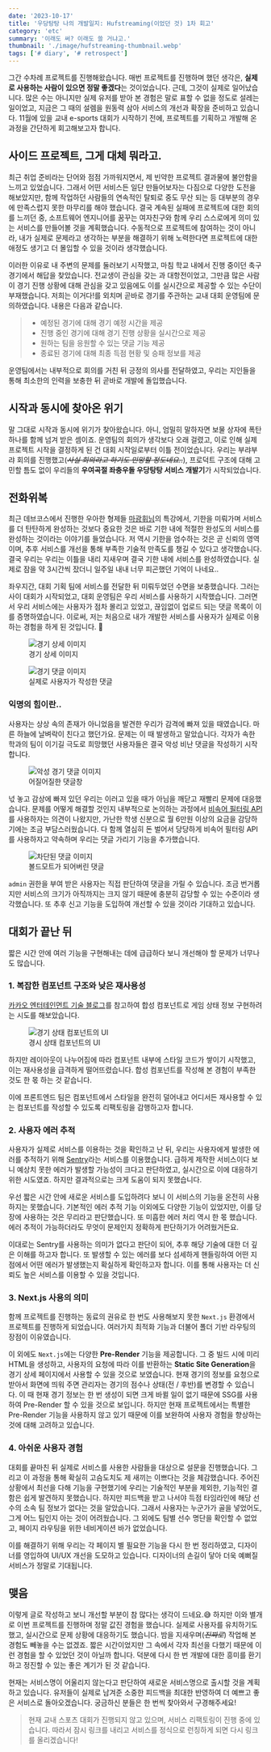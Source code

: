 ```yaml
---
date: '2023-10-17'
title: '우당탕탕 나의 개발일지: Hufstreaming(이었던 것) 1차 회고'
category: 'etc'
summary: '이래도 써? 이래도 쓸 거냐고.'
thumbnail: './image/hufstreaming-thumbnail.webp'
tags: ['# diary', '# retrospect']
---
```


그간 수차례 프로젝트를 진행해왔습니다. 매번 프로젝트를 진행하며 했던 생각은, **실제로 사용하는 사람이 있으면 정말 좋겠다**는 것이었습니다. 근데, 그것이 실제로 일어났습니다. 많은 수는 아니지만 실제 유저를 받아 본 경험은 말로 표할 수 없을 정도로 설레는 일이었고, 지금은 그 때의 설렘을 원동력 삼아 서비스의 개선과 확장을 준비하고 있습니다. 11월에 있을 교내 e-sports 대회가 시작하기 전에, 프로젝트를 기획하고 개발해 온 과정을 간단하게 회고해보고자 합니다.

## 사이드 프로젝트, 그게 대체 뭐라고.

최근 취업 준비라는 단어와 점점 가까워지면서, 제 빈약한 프로젝트 결과물에 불안함을 느끼고 있었습니다. 그래서 어떤 서비스든 일단 만들어보자는 다짐으로 다양한 도전을 해보았지만, 함께 작업하던 사람들의 연속적인 탈퇴로 중도 무산 되는 등 대부분의 경우에 만족스럽지 못한 마무리를 해야 했습니다. 결국 계속된 실패에 프로젝트에 대한 회의를 느끼던 중, 소프트웨어 엔지니어를 꿈꾸는 여자친구와 함께 우리 스스로에게 의미 있는 서비스를 만들어볼 것을 계획했습니다. 수동적으로 프로젝트에 참여하는 것이 아니라, 내가 실제로 문제라고 생각하는 부분을 해결하기 위해 노력한다면 프로젝트에 대한 애정도 생기고 더 몰입할 수 있을 것이라 생각했습니다.

이러한 이유로 내 주변의 문제를 둘러보기 시작했고, 마침 학교 내에서 진행 중이던 축구 경기에서 해답을 찾았습니다. 전교생이 관심을 갖는 과 대항전이었고, 그만큼 많은 사람이 경기 진행 상황에 대해 관심을 갖고 있음에도 이를 실시간으로 제공할 수 있는 수단이 부재했습니다. 저희는 이거다!를 외치며 곧바로 경기를 주관하는 교내 대회 운영팀에 문의하였습니다. 내용은 다음과 같습니다.

> - 예정된 경기에 대해 경기 예정 시간을 제공
> - 진행 중인 경기에 대해 경기 진행 상황을 실시간으로 제공
> - 원하는 팀을 응원할 수 있는 댓글 기능 제공
> - 종료된 경기에 대해 최종 득점 현황 및 승패 정보를 제공

운영팀에서는 내부적으로 회의를 거친 뒤 긍정의 의사를 전달하였고, 우리는 지인들을 통해 최소한의 인력을 보충한 뒤 곧바로 개발에 돌입했습니다.

## 시작과 동시에 찾아온 위기

말 그대로 시작과 동시에 위기가 찾아왔습니다. 아니, 엄밀히 말하자면 보물 상자에 폭탄 하나를 함께 넘겨 받은 셈이죠. 운영팀의 회의가 생각보다 오래 걸렸고, 이로 인해 실제 프로젝트 시작을 결정하게 된 건 대회 시작일로부터 이틀 전이었습니다. 우리는 부랴부랴 회의를 진행했고(<s><em>사실 회의라고 하기도 민망할 정도네요..</em></s>), 프로덕트 구조에 대해 고민할 틈도 없이 우리들의 **우여곡절 좌충우돌 우당탕탕 서비스 개발기**가 시작되었습니다.

## 전화위복

최근 데브코스에서 진행한 우아한 형제들 [마광휘님](https://vallista.kr/)의 특강에서, 기한을 미뤄가며 서비스를 더 탄탄하게 완성하는 것보다 중요한 것은 바로 기한 내에 적절한 완성도의 서비스를 완성하는 것이라는 이야기를 들었습니다. 저 역시 기한을 엄수하는 것은 곧 신뢰의 영역이며, 추후 서비스를 개선을 통해 부족한 기술적 만족도를 챙길 수 있다고 생각했습니다. 결국 우리는 우리는 이틀을 내리 지새우며 결국 기한 내에 서비스를 완성하였습니다. 실제로 잠을 약 3시간씩 잤더니 일주일 내내 너무 피곤했던 기억이 나네요..

좌우지간, 대회 기획 팀에 서비스를 전달한 뒤 미뤄두었던 수면을 보충했습니다. 그러는 사이 대회가 시작되었고, 대회 운영팀은 우리 서비스를 사용하기 시작했습니다. 그러면서 우리 서비스에는 사용자가 점차 몰리고 있었고, 끊임없이 업로드 되는 댓글 목록이 이를 증명하였습니다. 이로써, 저는 처음으로 내가 개발한 서비스를 사용자가 실제로 이용하는 경험을 하게 된 것입니다. 🎉

<figure>
  <img src="./image/hufs-chichi-detail.webp" alt="경기 상세 이미지" />
  <figcaption figcaption>경기 상세 이미지</figcaption>
</figure>

<figure>
  <img src="./image/hufs-chichi-comment.webp" alt="경기 댓글 이미지" />
  <figcaption figcaption>실제로 사용자가 작성한 댓글</figcaption>
</figure>

### 익명의 힘이란..

사용자는 상상 속의 존재가 아니었음을 발견한 우리가 감격에 빠져 있을 때였습니다. 마른 하늘에 날벼락이 친다고 했던가요. 문제는 이 때 발생하고 말았습니다. 각자가 속한 학과의 팀이 이기길 극도로 희망했던 사용자들은 결국 악성 비난 댓글을 작성하기 시작합니다.

<figure>
  <img src="./image/bad-comment.webp" alt="악성 경기 댓글 이미지" />
  <figcaption figcaption>어질어질한 댓글창</figcaption>
</figure>

넋 놓고 감상에 빠져 있던 우리는 이러고 있을 때가 아님을 깨닫고 재빨리 문제에 대응했습니다. 문제를 어떻게 해결할 것인지 내부적으로 논의하는 과정에서 [비속어 필터링 API](https://www.safekiso.com/)를 사용하자는 의견이 나왔지만, 가난한 학생 신분으로 월 6만원 이상의 요금을 감당하기에는 조금 부담스러웠습니다. 다 함께 열심히 돈 벌어서 당당하게 비속어 필터링 API를 사용하자고 약속하며 우리는 댓글 가리기 기능을 추가했습니다.

<figure>
  <img src="./image/blocked-comment.webp" alt="차단된 댓글 이미지" />
  <figcaption figcaption>볼드모트가 되어버린 댓글</figcaption>
</figure>

`admin` 권한을 부여 받은 사용자는 직접 판단하여 댓글을 가릴 수 있습니다. 조금 번거롭지만 서비스의 크기가 아직까지는 크지 않기 때문에 충분히 감당할 수 있는 수준이라 생각했습니다. 또 추후 신고 기능을 도입하여 개선할 수 있을 것이라 기대하고 있습니다.

## 대회가 끝난 뒤

짧은 시간 안에 여러 기능을 구현해내는 데에 급급하다 보니 개선해야 할 문제가 너무나도 많습니다.

### 1. 복잡한 컴포넌트 구조와 낮은 재사용성

[카카오 엔터테인먼트 기술 블로그](https://fe-developers.kakaoent.com/2022/220731-composition-component/)를 참고하여 합성 컴포넌트로 게임 상태 정보 구현하려는 시도를 해보았습니다.

<figure>
  <img src="./image/game-status-ui.webp" alt="경기 상태 컴포넌트의 UI" />
  <figcaption figcaption>경시 상태 컴포넌트의 UI</figcaption>
</figure>

하지만 레이아웃이 나누어짐에 따라 컴포넌트 내부에 스타일 코드가 쌓이기 시작했고, 이는 재사용성을 급격하게 떨어뜨렸습니다. 합성 컴포넌트를 작성해 본 경험이 부족한 것도 한 몫 하는 것 같습니다.

이에 프론트엔드 팀은 컴포넌트에서 스타일을 완전히 덜어내고 어디서든 재사용할 수 있는 컴포넌트를 작성할 수 있도록 리팩토링을 감행하고자 합니다.

### 2. 사용자 에러 추적

사용자가 실제로 서비스를 이용하는 것을 확인하고 난 뒤, 우리는 사용자에게 발생한 에러를 추적하기 위해 [Sentry](https://docs.sentry.io/platforms/javascript/guides/react/)라는 서비스를 이용했습니다. 급하게 제작한 서비스이다 보니 예상치 못한 에러가 발생할 가능성이 크다고 판단하였고, 실시간으로 이에 대응하기 위한 시도였죠. 하지만 결과적으로는 크게 도움이 되지 못했습니다.

우선 짧은 시간 안에 새로운 서비스를 도입하려다 보니 이 서비스의 기능을 온전히 사용하지는 못했습니다. 기본적인 에러 추적 기능 이외에도 다양한 기능이 있었지만, 이를 당장에 사용하는 것은 무리라고 판단했습니다. 또 미흡한 에러 처리 역시 한 몫 했습니다. 에러 추적이 가능하더라도 무엇이 문제인지 정확하게 판단하기가 어려웠거든요.

이대로는 Sentry를 사용하는 의미가 없다고 판단이 되어, 추후 해당 기술에 대한 더 깊은 이해를 하고자 합니다. 또 발생할 수 있는 에러를 보다 섬세하게 핸들링하여 어떤 지점에서 어떤 에러가 발생했는지 확실하게 확인하고자 합니다. 이를 통해 사용자는 더 신뢰도 높은 서비스를 이용할 수 있을 것입니다.

### 3. Next.js 사용의 의미

함께 프로젝트를 진행하는 동료의 권유로 한 번도 사용해보지 못한 `Next.js` 환경에서 프로젝트를 진행하게 되었습니다. 여러가지 최적화 기능과 더불어 폴더 기반 라우팅의 장점이 이유였습니다.

이 외에도 `Next.js`에는 다양한 **Pre-Render** 기능을 제공합니다. 그 중 빌드 시에 미리 HTML을 생성하고, 사용자의 요청에 따라 이를 반환하는 **Static Site Generation**을 경기 상세 페이지에서 사용할 수 있을 것으로 보였습니다. 현재 경기의 정보를 요청으로 받아서 화면에 띄워 주면 관리자는 경기의 점수나 상태(전 / 후반)를 변경할 수 있습니다. 이 때 현재 경기 정보는 한 번 생성이 되면 크게 바뀔 일이 없기 때문에 SSG를 사용하여 Pre-Render 할 수 있을 것으로 보입니다. 하지만 현재 프로젝트에서는 특별한 Pre-Render 기능을 사용하지 않고 있기 때문에 이를 보완하여 사용자 경험을 향상하는 것에 대해 고려하고 있습니다.

### 4. 아쉬운 사용자 경험

대회를 끝마친 뒤 실제로 서비스를 사용한 사람들을 대상으로 설문을 진행했습니다. 그리고 이 과정을 통해 확실히 고슴도치도 제 새끼는 이쁘다는 것을 체감했습니다. 주어진 상황에서 최선을 다해 기능을 구현했기에 우리는 기술적인 부분을 제외한, 기능적인 결함은 쉽게 발견하지 못했습니다. 하지만 피드백을 받고 나서야 득점 타임라인에 해당 선수의 소속 팀 정보가 없다는 것을 알았습니다. 그래서 사용자는 누군가가 골을 넣었어도, 그게 어느 팀인지 아는 것이 어려웠습니다. 그 외에도 팀별 선수 명단을 확인할 수 없었고, 페이지 라우팅을 위한 네비게이션 바가 없었습니다.

이를 해결하기 위해 우리는 각 페이지 별 필요한 기능을 다시 한 번 정리하였고, 디자이너를 영입하여 UI/UX 개선을 도모하고 있습니다. 디자이너의 손길이 닿아 더욱 예뻐질 서비스가 정말로 기대됩니다.

## 맺음

이렇게 글로 작성하고 보니 개선할 부분이 참 많다는 생각이 드네요.😅 하지만 이와 별개로 이번 프로젝트를 진행하며 정말 값진 경험을 했습니다. 실제로 사용자를 유치하기도 했고, 실시간으로 문제 상황에 대응하기도 했습니다. 밤을 지새우며(<em><s>진짜로</s></em>) 작업해 본 경험도 빼놓을 수는 없겠죠. 짧은 시간이었지만 그 속에서 각자 최선을 다했기 때문에 이런 경험을 할 수 있었던 것이 아닐까 합니다. 덕분에 다시 한 번 개발에 대한 흥미를 환기하고 정진할 수 있는 좋은 계기가 된 것 같습니다.

현재는 서비스명이 어울리지 않는다고 판단하여 새로운 서비스명으로 출시할 것을 계획하고 있습니다. 유저들이 실제로 남겨준 소중한 피드백을 최대한 반영하여 더 예쁘고 좋은 서비스로 돌아오겠습니다. 궁금하신 분들은 한 번씩 찾아와서 구경해주세요!

> 현재 교내 스포츠 대회가 진행되지 않고 있으며, 서비스 리팩토링이 진행 중에 있습니다. 따라서 잠시 링크를 내리고 서비스를 정식으로 런칭하게 되면 다시 링크를 올리겠습니다!

